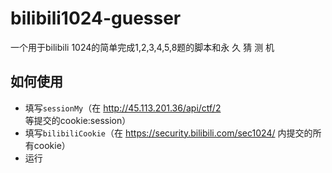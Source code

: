 # bilibili1024-guesser
一个用于bilibili 1024的简单完成1,2,3,4,5,8题的脚本和永 久 猜 测 机
## 如何使用
- 填写`sessionMy`（在 http://45.113.201.36/api/ctf/2 等提交的cookie:session）
- 填写`bilibiliCookie`（在 https://security.bilibili.com/sec1024/ 内提交的所有cookie）
- 运行
